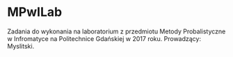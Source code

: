 # MPwILab
Zadania do wykonania na laboratorium z przedmiotu Metody Probalistyczne w Infromatyce na Politechnice Gdańskiej w 2017 roku. Prowadzący: Myslitski.
